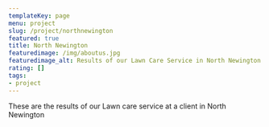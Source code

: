 ```yaml
---
templateKey: page
menu: project
slug: /project/northnewington
featured: true
title: North Newington
featuredimage: /img/aboutus.jpg
featuredimage_alt: Results of our Lawn Care Service in North Newington
rating: []
tags:
- project
---
```

These are the results of our Lawn care service at a client in North Newington


